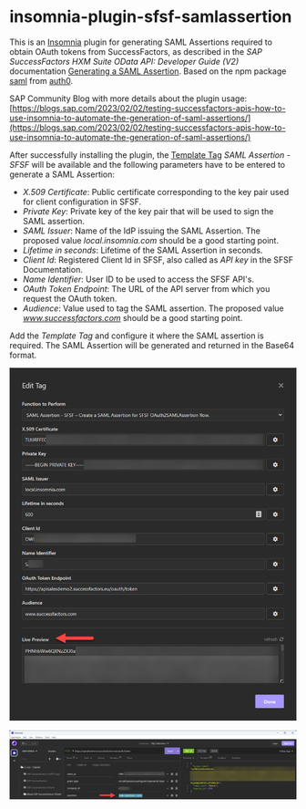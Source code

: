 # insomnia-plugin-sfsf-samlassertion
This is an [Insomnia](https://insomnia.rest/) plugin for generating SAML Assertions required to obtain OAuth tokens from SuccessFactors, as described in the _SAP SuccessFactors HXM Suite OData API: Developer Guide (V2)_ documentation [Generating a SAML Assertion](https://help.sap.com/docs/SAP_SUCCESSFACTORS_PLATFORM/d599f15995d348a1b45ba5603e2aba9b/4e27e8f6ae2748ab9f23228dd6a31b06.html?locale=en-US). Based on the npm package [saml](https://www.npmjs.com/package/saml) from [auth0](https://github.com/auth0).

SAP Community Blog with more details about the plugin usage: [https://blogs.sap.com/2023/02/02/testing-successfactors-apis-how-to-use-insomnia-to-automate-the-generation-of-saml-assertions/](https://blogs.sap.com/2023/02/02/testing-successfactors-apis-how-to-use-insomnia-to-automate-the-generation-of-saml-assertions/)

After successfully installing the plugin, the [Template Tag](https://docs.insomnia.rest/insomnia/template-tags) _SAML Assertion - SFSF_ will be available and the following parameters have to be entered to generate a SAML Assertion:

- *X.509 Certificate*: Public certificate corresponding to the key pair used for client configuration in SFSF. 
- *Private Key*: Private key of the key pair that will be used to sign the SAML assertion.
- *SAML Issuer*: Name of the IdP issuing the SAML Assertion. The proposed value _local.insomnia.com_ should be a good starting point.
- *Lifetime in seconds*: Lifetime of the SAML Assertion in seconds.
- *Client Id*: Registered Client Id in SFSF, also called as _API key_ in the SFSF Documentation.
- *Name Identifier*: User ID to be used to access the SFSF API's.
- *OAuth Token Endpoint*: The URL of the API server from which you request the OAuth token.
- *Audience*: Value used to tag the SAML assertion. The proposed value _www.successfactors.com_ should be a good starting point.

Add the _Template Tag_ and configure it where the SAML assertion is required. The SAML Assertion will be generated and returned in the Base64 format.

![Template Tag configuration 1](./assets/configEx1.png)

![Template Tag configuration 2](./assets/configEx2.png)